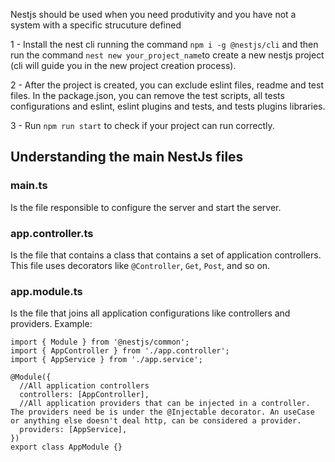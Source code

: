 Nestjs should be used when you need produtivity and you have not a system with a specific strucuture defined


1 - Install the nest cli running the command ```npm i -g @nestjs/cli``` and then run the command ```nest new your_project_name```to create a new nestjs project (cli will guide you in the new project creation process).

2 - After the project is created, you can exclude eslint files, readme and test files. In the package.json, you can remove the test scripts, all tests configurations and eslint, eslint plugins and tests, and tests plugins libraries.

3 - Run ```npm run start``` to check if your project can run correctly.


## Understanding the main NestJs files

### main.ts

Is the file responsible to configure the server and start the server.

### app.controller.ts

Is the file that contains a class that contains a set of application controllers. This file uses decorators like ```@Controller```, ```Get```, ```Post```, and so on.

### app.module.ts

Is the file that joins all application configurations like controllers and providers. Example:

```
import { Module } from '@nestjs/common';
import { AppController } from './app.controller';
import { AppService } from './app.service';

@Module({
  //All application controllers
  controllers: [AppController],
  //All application providers that can be injected in a controller. The providers need be is under the @Injectable decorator. An useCase or anything else doesn't deal http, can be considered a provider.
  providers: [AppService],
})
export class AppModule {}

```


